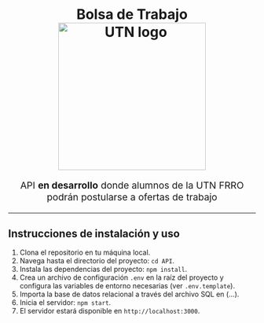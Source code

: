 <h1 align="center">
  Bolsa de Trabajo 
  <br>
  <img src="https://frro.cvg.utn.edu.ar/theme/image.php/snap/theme/1652373334/img/logo" alt="UTN logo" title="UTN logo" width="300">
  <br>
</h1>
<p align="center" style="font-size: 1.2rem;"> API <b>en desarrollo</b> donde alumnos de la UTN FRRO podrán postularse a ofertas de trabajo</p>
 
<hr /> 

## Instrucciones de instalación y uso

1. Clona el repositorio en tu máquina local.
2. Navega hasta el directorio del proyecto: `cd API`.
3. Instala las dependencias del proyecto: `npm install`.
4. Crea un archivo de configuración `.env` en la raíz del proyecto y configura las variables de entorno necesarias (ver `.env.template`).
5. Importa la base de datos relacional a través del archivo SQL en (...).
6. Inicia el servidor: `npm start`.
7. El servidor estará disponible en `http://localhost:3000`.

